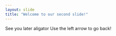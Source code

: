 ```yaml
---
layout: slide
title: "Welcome to our second slide!"
---
```

See you later aligator
Use the left arrow to go back!
